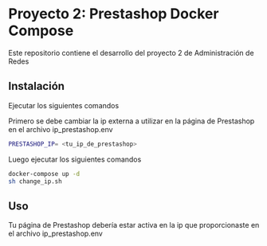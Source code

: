 # Proyecto 2: Prestashop Docker Compose

Este repositorio contiene el desarrollo del proyecto 2 de Administración de Redes

## Instalación

Ejecutar los siguientes comandos

Primero se debe cambiar la ip externa a utilizar en la página de Prestashop en el archivo ip_prestashop.env

```bash
PRESTASHOP_IP= <tu_ip_de_prestashop>
```
Luego ejecutar los siguientes comandos
```bash
docker-compose up -d
sh change_ip.sh
```

## Uso

Tu página de Prestashop debería estar activa en la ip que proporcionaste en el archivo ip_prestashop.env